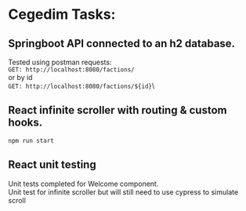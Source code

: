 # Cegedim Tasks: 
## Springboot API connected to an h2 database.
Tested using postman requests:\
  `GET: http://localhost:8080/factions/`\
or by id\
  `GET: http://localhost:8080/factions/${id}`\
  
  
## React infinite scroller with routing & custom hooks.
`npm run start`

## React unit testing
Unit tests completed for Welcome component.\
Unit test for infinite scroller but will still need to use cypress to simulate scroll
